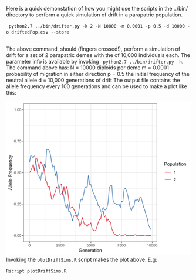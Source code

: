 Here is a quick demonstation of how you might use the scripts in the ../bin/ directory to perform a quick simulation of drift in a parapatric population.

```
 python2.7 ../bin/drifter.py -k 2 -N 10000 -m 0.0001 -p 0.5 -d 10000 -o driftedPop.csv --store


```
The above command, should (fingers crossed!), perform a simulation of drift for a set of 2 parapatric demes with the of 10,000 individuals each. 
The parameter info is available by invoking ``` python2.7 ../bin/drifter.py -h```. 
The command above has:
	N = 10000 diploids per deme
	m = 0.0001 probability of migration in either direction
	p = 0.5 the initial frequency of the neutral allele
	d = 10,000 generations of drift
The output file contains the allele frequency every 100 generations and can be used to make a plot like this:

![](quickDriftPlot.png)
Invoking the ```plotDriftSims.R``` script makes the plot above. E.g:
```
Rscript plotDriftSims.R 
```


